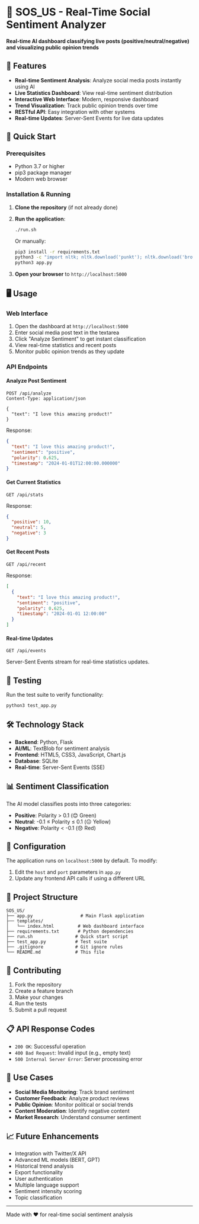 # 🚨 SOS_US - Real-Time Social Sentiment Analyzer

**Real-time AI dashboard classifying live posts (positive/neutral/negative) and visualizing public opinion trends**

## 🌟 Features

- **Real-time Sentiment Analysis**: Analyze social media posts instantly using AI
- **Live Statistics Dashboard**: View real-time sentiment distribution
- **Interactive Web Interface**: Modern, responsive dashboard
- **Trend Visualization**: Track public opinion trends over time
- **RESTful API**: Easy integration with other systems
- **Real-time Updates**: Server-Sent Events for live data updates

## 🚀 Quick Start

### Prerequisites

- Python 3.7 or higher
- pip3 package manager
- Modern web browser

### Installation & Running

1. **Clone the repository** (if not already done)
2. **Run the application**:
   ```bash
   ./run.sh
   ```
   Or manually:
   ```bash
   pip3 install -r requirements.txt
   python3 -c "import nltk; nltk.download('punkt'); nltk.download('brown')"
   python3 app.py
   ```

3. **Open your browser** to `http://localhost:5000`

## 🖥️ Usage

### Web Interface

1. Open the dashboard at `http://localhost:5000`
2. Enter social media post text in the textarea
3. Click "Analyze Sentiment" to get instant classification
4. View real-time statistics and recent posts
5. Monitor public opinion trends as they update

### API Endpoints

#### Analyze Post Sentiment
```http
POST /api/analyze
Content-Type: application/json

{
  "text": "I love this amazing product!"
}
```

Response:
```json
{
  "text": "I love this amazing product!",
  "sentiment": "positive",
  "polarity": 0.625,
  "timestamp": "2024-01-01T12:00:00.000000"
}
```

#### Get Current Statistics
```http
GET /api/stats
```

Response:
```json
{
  "positive": 10,
  "neutral": 5,
  "negative": 3
}
```

#### Get Recent Posts
```http
GET /api/recent
```

Response:
```json
[
  {
    "text": "I love this amazing product!",
    "sentiment": "positive",
    "polarity": 0.625,
    "timestamp": "2024-01-01 12:00:00"
  }
]
```

#### Real-time Updates
```http
GET /api/events
```
Server-Sent Events stream for real-time statistics updates.

## 🧪 Testing

Run the test suite to verify functionality:

```bash
python3 test_app.py
```

## 🛠️ Technology Stack

- **Backend**: Python, Flask
- **AI/ML**: TextBlob for sentiment analysis
- **Frontend**: HTML5, CSS3, JavaScript, Chart.js
- **Database**: SQLite
- **Real-time**: Server-Sent Events (SSE)

## 📊 Sentiment Classification

The AI model classifies posts into three categories:

- **Positive**: Polarity > 0.1 (😊 Green)
- **Neutral**: -0.1 ≤ Polarity ≤ 0.1 (😐 Yellow)
- **Negative**: Polarity < -0.1 (😞 Red)

## 🔧 Configuration

The application runs on `localhost:5000` by default. To modify:

1. Edit the `host` and `port` parameters in `app.py`
2. Update any frontend API calls if using a different URL

## 📁 Project Structure

```
SOS_US/
├── app.py                  # Main Flask application
├── templates/
│   └── index.html         # Web dashboard interface
├── requirements.txt       # Python dependencies
├── run.sh                # Quick start script
├── test_app.py           # Test suite
├── .gitignore            # Git ignore rules
└── README.md             # This file
```

## 🤝 Contributing

1. Fork the repository
2. Create a feature branch
3. Make your changes
4. Run the tests
5. Submit a pull request

## 📋 API Response Codes

- `200 OK`: Successful operation
- `400 Bad Request`: Invalid input (e.g., empty text)
- `500 Internal Server Error`: Server processing error

## 🎯 Use Cases

- **Social Media Monitoring**: Track brand sentiment
- **Customer Feedback**: Analyze product reviews
- **Public Opinion**: Monitor political or social trends
- **Content Moderation**: Identify negative content
- **Market Research**: Understand consumer sentiment

## 📈 Future Enhancements

- Integration with Twitter/X API
- Advanced ML models (BERT, GPT)
- Historical trend analysis
- Export functionality
- User authentication
- Multiple language support
- Sentiment intensity scoring
- Topic classification

---

Made with ❤️ for real-time social sentiment analysis
